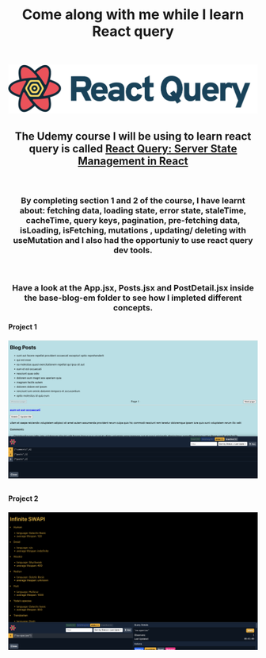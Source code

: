 <h1 align="center">Come along with me while I learn React query </h1>
<br>
<p align="center">
 <img src= '/Images/React_Query_Logo.png'/>

<h2 align="center">
 The Udemy course I will be using to learn react query is called 
 <a href= 'https://www.udemy.com/course/learn-react-query/?couponCode=REACT-QUERY-GITHUB'>React Query: Server State Management in React</a>
 </h2>
</p>

<br>
<h3 align="center">By completing section 1 and 2 of the course, I have learnt about: fetching data, loading state, error state, staleTime, cacheTime, query keys, pagination, pre-fetching data, isLoading, isFetching, mutations , updating/ deleting with useMutation and I also had the opportuniy to use react query dev tools.
</h3>

<br>
<h3 align="center"> Have a look at the App.jsx, Posts.jsx and PostDetail.jsx inside the base-blog-em folder to see how I impleted different concepts.
</h3>

<p align="center">
<h4>Project 1 </h4>
 <img src= '/Images/Project_1_screenshot.png'/>
<h2 align="center">

<p align="center">
<h4>Project 2 </h4>
 <img src= '/Images/Project_2_screenshot.png'/>
<h2 align="center">